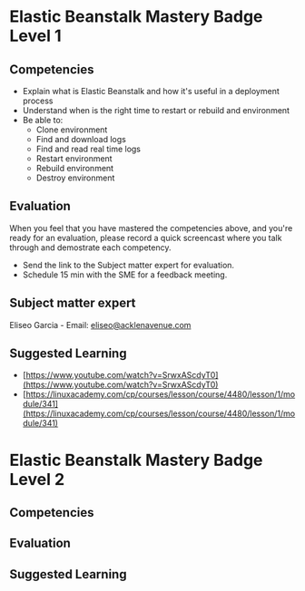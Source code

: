 # Elastic Beanstalk Mastery Badge Level 1

## Competencies

 - Explain what is Elastic Beanstalk and how it's useful in a deployment process
 - Understand when is the right time to restart or rebuild and environment
 - Be able to:
	- Clone environment
	- Find and download logs
	- Find and read real time logs
	- Restart environment
	- Rebuild environment
	- Destroy environment

## Evaluation

When you feel that you have mastered the competencies above, and you're ready for an evaluation, please record a quick screencast where you talk through and demostrate each competency. 
- Send the link to the Subject matter expert for evaluation.
- Schedule 15 min with the SME for a feedback meeting.

## Subject matter expert
Eliseo Garcia - Email: eliseo@acklenavenue.com

## Suggested Learning

 - [https://www.youtube.com/watch?v=SrwxAScdyT0](https://www.youtube.com/watch?v=SrwxAScdyT0)
 - [https://linuxacademy.com/cp/courses/lesson/course/4480/lesson/1/module/341](https://linuxacademy.com/cp/courses/lesson/course/4480/lesson/1/module/341)



# Elastic Beanstalk Mastery Badge Level 2

## Competencies

## Evaluation

## Suggested Learning
